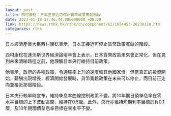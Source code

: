 ```yaml
---
layout: post
title: 西村康稔：日本正接近可停止貨幣政策寬鬆階段
date: 2023-01-18 17:46:44.000000000 +08:00
link: https://news.rthk.hk/rthk/ch/component/k2/1684453-20230118.htm
categories: rthk
---
```


日本經濟產業大臣西村康稔表示，日本正接近可停止貨幣政策寬鬆的階段。

西村康稔在達沃斯世界經濟論壇年會上表示，日本貨幣政策未來會正常化，但在見到未來清晰路徑之前，他理解日本央行維持目前政策。

他表示，政府的各種政策，令通脹率上升的速度較其他國家慢。但當真正的投資開始，薪酬出現增長，經濟開始發展時，貨幣寬鬆政策在未來可以停止，而目前正走向並接近那個階段。

日本央行較早時宣布，維持孳息率曲線控制政策不變，將10年期日債孳息率在零水平目標的上下波動區間，維持在0.5厘。此外，央行亦維持短期利率目標於負0.1厘，及10年期國債孳息率目標在零水平不變。
